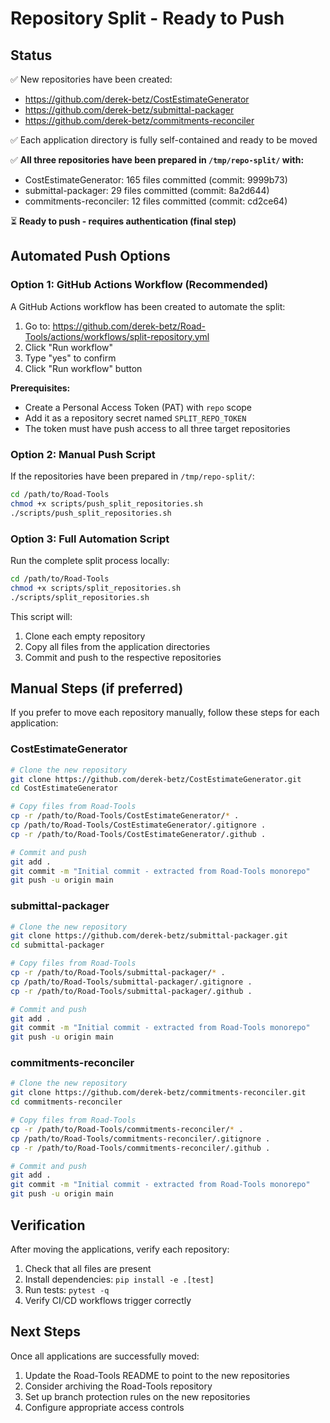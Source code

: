 # Repository Split - Ready to Push

## Status

✅ New repositories have been created:
- https://github.com/derek-betz/CostEstimateGenerator
- https://github.com/derek-betz/submittal-packager
- https://github.com/derek-betz/commitments-reconciler

✅ Each application directory is fully self-contained and ready to be moved

✅ **All three repositories have been prepared in `/tmp/repo-split/` with:**
  - CostEstimateGenerator: 165 files committed (commit: 9999b73)
  - submittal-packager: 29 files committed (commit: 8a2d644)
  - commitments-reconciler: 12 files committed (commit: cd2ce64)

⏳ **Ready to push - requires authentication (final step)**

## Automated Push Options

### Option 1: GitHub Actions Workflow (Recommended)

A GitHub Actions workflow has been created to automate the split:

1. Go to: https://github.com/derek-betz/Road-Tools/actions/workflows/split-repository.yml
2. Click "Run workflow"
3. Type "yes" to confirm
4. Click "Run workflow" button

**Prerequisites:**
- Create a Personal Access Token (PAT) with `repo` scope
- Add it as a repository secret named `SPLIT_REPO_TOKEN`
- The token must have push access to all three target repositories

### Option 2: Manual Push Script

If the repositories have been prepared in `/tmp/repo-split/`:

```bash
cd /path/to/Road-Tools
chmod +x scripts/push_split_repositories.sh
./scripts/push_split_repositories.sh
```

### Option 3: Full Automation Script

Run the complete split process locally:

```bash
cd /path/to/Road-Tools
chmod +x scripts/split_repositories.sh
./scripts/split_repositories.sh
```

This script will:
1. Clone each empty repository
2. Copy all files from the application directories
3. Commit and push to the respective repositories

## Manual Steps (if preferred)

If you prefer to move each repository manually, follow these steps for each application:

### CostEstimateGenerator

```bash
# Clone the new repository
git clone https://github.com/derek-betz/CostEstimateGenerator.git
cd CostEstimateGenerator

# Copy files from Road-Tools
cp -r /path/to/Road-Tools/CostEstimateGenerator/* .
cp /path/to/Road-Tools/CostEstimateGenerator/.gitignore .
cp -r /path/to/Road-Tools/CostEstimateGenerator/.github .

# Commit and push
git add .
git commit -m "Initial commit - extracted from Road-Tools monorepo"
git push -u origin main
```

### submittal-packager

```bash
# Clone the new repository
git clone https://github.com/derek-betz/submittal-packager.git
cd submittal-packager

# Copy files from Road-Tools
cp -r /path/to/Road-Tools/submittal-packager/* .
cp /path/to/Road-Tools/submittal-packager/.gitignore .
cp -r /path/to/Road-Tools/submittal-packager/.github .

# Commit and push
git add .
git commit -m "Initial commit - extracted from Road-Tools monorepo"
git push -u origin main
```

### commitments-reconciler

```bash
# Clone the new repository
git clone https://github.com/derek-betz/commitments-reconciler.git
cd commitments-reconciler

# Copy files from Road-Tools
cp -r /path/to/Road-Tools/commitments-reconciler/* .
cp /path/to/Road-Tools/commitments-reconciler/.gitignore .
cp -r /path/to/Road-Tools/commitments-reconciler/.github .

# Commit and push
git add .
git commit -m "Initial commit - extracted from Road-Tools monorepo"
git push -u origin main
```

## Verification

After moving the applications, verify each repository:

1. Check that all files are present
2. Install dependencies: `pip install -e .[test]`
3. Run tests: `pytest -q`
4. Verify CI/CD workflows trigger correctly

## Next Steps

Once all applications are successfully moved:

1. Update the Road-Tools README to point to the new repositories
2. Consider archiving the Road-Tools repository
3. Set up branch protection rules on the new repositories
4. Configure appropriate access controls
